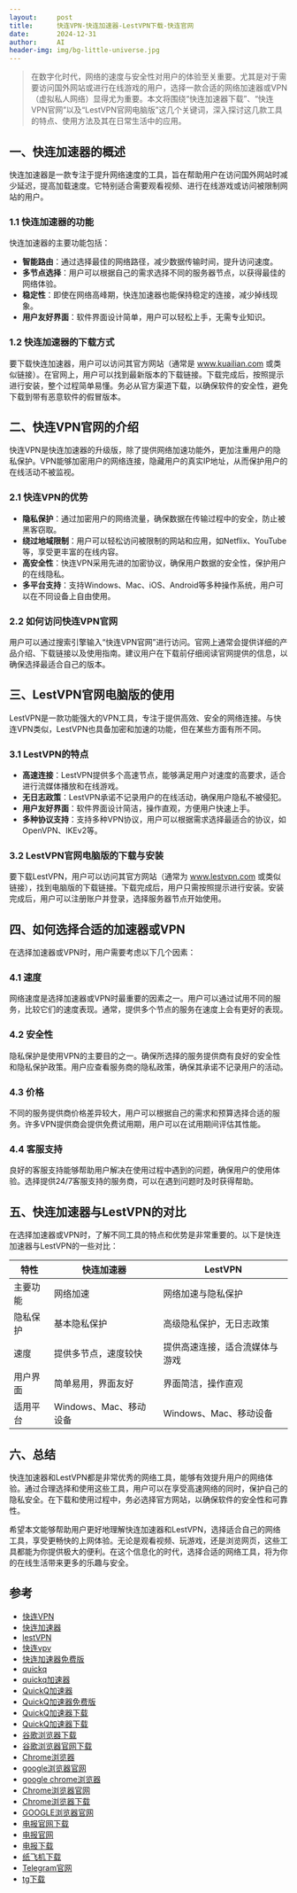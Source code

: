 ```yaml
---
layout:     post
title:      快连VPN-快连加速器-LestVPN下载-快连官网
date:       2024-12-31
author:     AI
header-img: img/bg-little-universe.jpg
---
```


>在数字化时代，网络的速度与安全性对用户的体验至关重要。尤其是对于需要访问国外网站或进行在线游戏的用户，选择一款合适的网络加速器或VPN（虚拟私人网络）显得尤为重要。本文将围绕“快连加速器下载”、“快连VPN官网”以及“LestVPN官网电脑版”这几个关键词，深入探讨这几款工具的特点、使用方法及其在日常生活中的应用。

## 一、快连加速器的概述

快连加速器是一款专注于提升网络速度的工具，旨在帮助用户在访问国外网站时减少延迟，提高加载速度。它特别适合需要观看视频、进行在线游戏或访问被限制网站的用户。

### 1.1 快连加速器的功能

快连加速器的主要功能包括：

- **智能路由**：通过选择最佳的网络路径，减少数据传输时间，提升访问速度。
- **多节点选择**：用户可以根据自己的需求选择不同的服务器节点，以获得最佳的网络体验。
- **稳定性**：即使在网络高峰期，快连加速器也能保持稳定的连接，减少掉线现象。
- **用户友好界面**：软件界面设计简单，用户可以轻松上手，无需专业知识。

### 1.2 快连加速器的下载方式

要下载快连加速器，用户可以访问其官方网站（通常是 www.kuailian.com 或类似链接）。在官网上，用户可以找到最新版本的下载链接。下载完成后，按照提示进行安装，整个过程简单易懂。务必从官方渠道下载，以确保软件的安全性，避免下载到带有恶意软件的假冒版本。

## 二、快连VPN官网的介绍

快连VPN是快连加速器的升级版，除了提供网络加速功能外，更加注重用户的隐私保护。VPN能够加密用户的网络连接，隐藏用户的真实IP地址，从而保护用户的在线活动不被监视。

### 2.1 快连VPN的优势

- **隐私保护**：通过加密用户的网络流量，确保数据在传输过程中的安全，防止被黑客窃取。
- **绕过地域限制**：用户可以轻松访问被限制的网站和应用，如Netflix、YouTube等，享受更丰富的在线内容。
- **高安全性**：快连VPN采用先进的加密协议，确保用户数据的安全性，保护用户的在线隐私。
- **多平台支持**：支持Windows、Mac、iOS、Android等多种操作系统，用户可以在不同设备上自由使用。

### 2.2 如何访问快连VPN官网

用户可以通过搜索引擎输入“快连VPN官网”进行访问。官网上通常会提供详细的产品介绍、下载链接以及使用指南。建议用户在下载前仔细阅读官网提供的信息，以确保选择最适合自己的版本。

## 三、LestVPN官网电脑版的使用

LestVPN是一款功能强大的VPN工具，专注于提供高效、安全的网络连接。与快连VPN类似，LestVPN也具备加密和加速的功能，但在某些方面有所不同。

### 3.1 LestVPN的特点

- **高速连接**：LestVPN提供多个高速节点，能够满足用户对速度的高要求，适合进行流媒体播放和在线游戏。
- **无日志政策**：LestVPN承诺不记录用户的在线活动，确保用户隐私不被侵犯。
- **用户友好界面**：软件界面设计简洁，操作直观，方便用户快速上手。
- **多种协议支持**：支持多种VPN协议，用户可以根据需求选择最适合的协议，如OpenVPN、IKEv2等。

### 3.2 LestVPN官网电脑版的下载与安装

要下载LestVPN，用户可以访问其官方网站（通常为 www.lestvpn.com 或类似链接），找到电脑版的下载链接。下载完成后，用户只需按照提示进行安装。安装完成后，用户可以注册账户并登录，选择服务器节点开始使用。

## 四、如何选择合适的加速器或VPN

在选择加速器或VPN时，用户需要考虑以下几个因素：

### 4.1 速度

网络速度是选择加速器或VPN时最重要的因素之一。用户可以通过试用不同的服务，比较它们的速度表现。通常，提供多个节点的服务在速度上会有更好的表现。

### 4.2 安全性

隐私保护是使用VPN的主要目的之一。确保所选择的服务提供商有良好的安全性和隐私保护政策。用户应查看服务商的隐私政策，确保其承诺不记录用户的活动。

### 4.3 价格

不同的服务提供商价格差异较大，用户可以根据自己的需求和预算选择合适的服务。许多VPN提供商会提供免费试用期，用户可以在试用期间评估其性能。

### 4.4 客服支持

良好的客服支持能够帮助用户解决在使用过程中遇到的问题，确保用户的使用体验。选择提供24/7客服支持的服务商，可以在遇到问题时及时获得帮助。

## 五、快连加速器与LestVPN的对比

在选择加速器或VPN时，了解不同工具的特点和优势是非常重要的。以下是快连加速器与LestVPN的一些对比：

| 特性          | 快连加速器                            | LestVPN                               |
|---------------|--------------------------------------|---------------------------------------|
| 主要功能      | 网络加速                              | 网络加速与隐私保护                   |
| 隐私保护      | 基本隐私保护                         | 高级隐私保护，无日志政策             |
| 速度          | 提供多节点，速度较快                 | 提供高速连接，适合流媒体与游戏       |
| 用户界面      | 简单易用，界面友好                   | 界面简洁，操作直观                   |
| 适用平台      | Windows、Mac、移动设备               | Windows、Mac、移动设备               |

## 六、总结

快连加速器和LestVPN都是非常优秀的网络工具，能够有效提升用户的网络体验。通过合理选择和使用这些工具，用户可以在享受高速网络的同时，保护自己的隐私安全。在下载和使用过程中，务必选择官方网站，以确保软件的安全性和可靠性。

希望本文能够帮助用户更好地理解快连加速器和LestVPN，选择适合自己的网络工具，享受更畅快的上网体验。无论是观看视频、玩游戏，还是浏览网页，这些工具都能为你提供极大的便利。在这个信息化的时代，选择合适的网络工具，将为你的在线生活带来更多的乐趣与安全。

## 参考

- [快连VPN](http://qyzbq.com)
- [快连加速器](http://yzqvu.com)
- [lestVPN](http://drbxi.com)
- [快连vpv](http://xkzvn.com)
- [快连加速器免费版](http://uulmr.com)
- [quickq](http://eslbn.com)
- [quickq加速器](http://gvjqh.com)
- [QuickQ加速器](http://rmype.com)
- [QuickQ加速器免费版](http://kzddz.com)
- [QuickQ加速器下载](http://jvlql.com)
- [QuickQ加速器下载](http://opcxp.com)
- [谷歌浏览器下载](http://nuktl.com)
- [谷歌浏览器官网下载](http://hpvoe.com)
- [Chrome浏览器](http://ubwma.com)
- [google浏览器官网](http://oyqdu.com)
- [google chrome浏览器](http://mzrya.com)
- [Chrome浏览器官网](http://ovrpt.com)
- [Chrome浏览器下载](http://ujaab.com)
- [GOOGLE浏览器官网](http://nfnlo.com)
- [电报官网下载](http://ezxwz.com)
- [电报官网](http://wofcd.com)
- [电报下载](http://cwaoz.com)
- [纸飞机下载](http://zejwo.com)
- [Telegram官网](http://nqnuk.com)
- [tg下载](http://obwwt.com)
